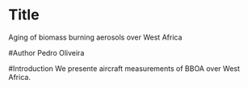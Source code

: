 # Title
Aging of biomass burning aerosols over West Africa

#Author
Pedro Oliveira

#Introduction
We presente aircraft measurements of BBOA over West Africa.

